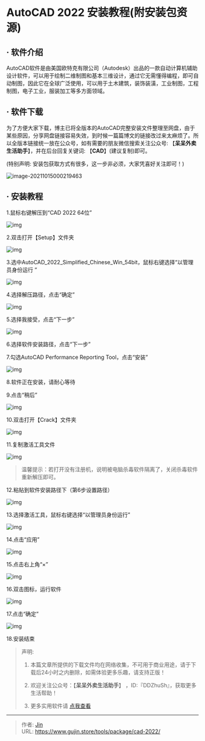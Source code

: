 # AutoCAD 2022 安装教程(附安装包资源)


## · 软件介绍
AutoCAD软件是由美国欧特克有限公司（Autodesk）出品的一款自动计算机辅助设计软件，可以用于绘制二维制图和基本三维设计，通过它无需懂得编程，即可自动制图，因此它在全球广泛使用，可以用于土木建筑，装饰装潢，工业制图，工程制图，电子工业，服装加工等多方面领域。

## · 软件下载
为了方便大家下载，博主已将全版本的AutoCAD完整安装文件整理至网盘，由于某些原因，分享网盘链接容易失效，到时候一篇篇博文的链接改过来太麻烦了。所以全版本链接统一放在公众号，如有需要的朋友微信搜索关注公众号: 【**呆呆外卖生活助手**】，并在后台回复关键词: 【**CAD**】(建议复制)即可。

(特别声明: 安装包获取方式有很多，这一步非必须，大家凭喜好关注即可！)

![image-20211015000219463](https://img.gujin.store/img/image-20211015000219463.png)

## · 安装教程

1.鼠标右键解压到“CAD 2022 64位”

![img](https://img.gujin.store/img/v2-b64b4298e289e77a269be839e0077757_720w.png)

2.双击打开【Setup】文件夹

![img](https://img.gujin.store/img/v2-c7481811571f2327c3f32ce84d58375b_720w.png)



3.选中AutoCAD_2022_Simplified_Chinese_Win_54bit，鼠标右键选择“以管理员身份运行 ”

![img](https://img.gujin.store/img/v2-2e1a6b21f0916c9156bf60200efd63c9_720w.png)

4.选择解压路径，点击“确定”

![img](https://img.gujin.store/img/v2-36040d8e728ac853c82bcab19d9ff72e_720w.png)

5.选择我接受，点击“下一步”

![img](https://img.gujin.store/img/v2-cf447ae7547fc9344f638a61284323a2_720w.png)

6.选择软件安装路径，点击“下一步”

7.勾选AutoCAD Performance Reporting Tool，点击“安装”

![img](https://img.gujin.store/img/v2-6f50fa3b8570bcdbe6edd544a9be8000_720w.png)

8.软件正在安装，请耐心等待

9.点击“稍后”

![img](https://img.gujin.store/img/v2-102cd6c3f8689c3f6c14ac4f440062da_720w.png)

10.双击打开【Crack】文件夹

![img](https://img.gujin.store/img/v2-4caf3e68649b0c0993ae79aade96fafe_720w.png)

11.复制激活工具文件

![img](https://img.gujin.store/img/v2-42395ac57f1848e3d8e80d896952c0b5_720w.png)

> 温馨提示：若打开没有注册机，说明被电脑杀毒软件隔离了，关闭杀毒软件重新解压即可。

12.粘贴到软件安装路径下（第6步设置路径）

![img](https://img.gujin.store/img/v2-2d2bd859ec0cc38a6fbd3d4ec5c30a1b_720w.png)

13.选择激活工具，鼠标右键选择“以管理员身份运行”

![img](https://img.gujin.store/img/v2-0af5f30187422d05648b52d00cb15265_720w.png)

14.点击“应用”

![img](https://img.gujin.store/img/v2-4868fd03c281f389fa9afe77453e7865_720w.png)



15.点击右上角“×”

![img](https://img.gujin.store/img/v2-3c443a7faf6f9b94a449b4cc19dd1df5_720w.png)



16.双击图标，运行软件

![img](https://img.gujin.store/img/v2-c3219515fdc31d8b53fe257996fb0f70_720w.png)

17.点击“确定”

![img](https://img.gujin.store/img/v2-e28b8c39651c47f557e5bdac10b6dc74_720w.png)

18.安装结束




> 声明: 
>
> 1. 本篇文章所提供的下载文件均在网络收集，不可用于商业用途，请于下载后24小时之内删除，如需体验更多乐趣，请支持正版！
>
> 2. 欢迎关注公众号：【**呆呆外卖生活助手**】 ，ID:『DDZhuSh』，获取更多生活帮助！
>
> 3. 更多实用软件请  [点我查看](/tools)


---

> 作者: [Jin](https://img.gujin.store/img/favicon.ico)  
> URL: https://www.gujin.store/tools/package/cad-2022/  

